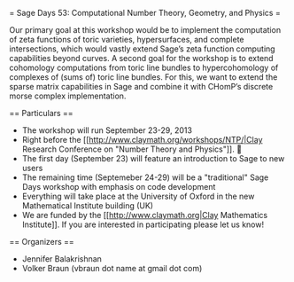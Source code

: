 = Sage Days 53: Computational Number Theory, Geometry, and Physics =


Our primary goal at this workshop would be to implement the computation of zeta functions of toric varieties, hypersurfaces, and complete intersections, which would vastly extend Sage’s zeta function computing capabilities beyond curves. A second goal for the workshop is to extend cohomology computations from toric line bundles to hypercohomology of complexes of (sums of) toric line bundles. For this, we want to extend the sparse matrix capabilities in Sage and combine it with CHomP’s discrete morse complex implementation.

== Particulars ==

  * The workshop will run September 23-29, 2013
  * Right before the [[http://www.claymath.org/workshops/NTP/|Clay Research Conference on "Number Theory and Physics"]]. 
  * The first day (September 23) will feature an introduction to Sage to new users
  * The remaining time (Septemeber 24-29) will be a "traditional" Sage Days workshop with emphasis on code development
  * Everything will take place at the University of Oxford in the new Mathematical Institute building (UK)
  * We are funded by the [[http://www.claymath.org|Clay Mathematics Institute]]. If you are interested in participating please let us know! 

== Organizers ==

  * Jennifer Balakrishnan 
  * Volker Braun (vbraun dot name at gmail dot com)
